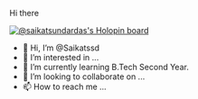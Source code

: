 Hi there 

[![@saikatsundardas's Holopin board](https://holopin.me/saikatsundardas)](https://holopin.io/@saikatsundardas)
- 👋 Hi, I’m @Saikatssd
- 👀 I’m interested in ...
- 🌱 I’m currently learning B.Tech Second Year.
- 💞️ I’m looking to collaborate on ...
- 📫 How to reach me ...

<!---
Saikatssd/Saikatssd is a ✨ special ✨ repository because its `README.md` (this file) appears on your GitHub profile.
You can click the Preview link to take a look at your changes.
--->
